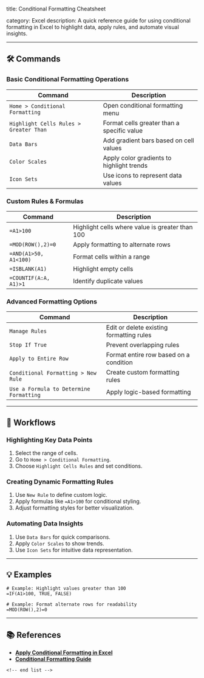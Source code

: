 title: Conditional Formatting Cheatsheet

category: Excel
description: A quick reference guide for using conditional formatting in Excel to highlight data, apply rules, and automate visual insights.

---

## 🛠️ Commands

### **Basic Conditional Formatting Operations**

| Command                                  | Description                                |
| ---------------------------------------- | ------------------------------------------ |
| `Home > Conditional Formatting`        | Open conditional formatting menu           |
| `Highlight Cells Rules > Greater Than` | Format cells greater than a specific value |
| `Data Bars`                            | Add gradient bars based on cell values     |
| `Color Scales`                         | Apply color gradients to highlight trends  |
| `Icon Sets`                            | Use icons to represent data values         |

### **Custom Rules & Formulas**

| Command                 | Description                                     |
| ----------------------- | ----------------------------------------------- |
| `=A1>100`             | Highlight cells where value is greater than 100 |
| `=MOD(ROW(),2)=0`     | Apply formatting to alternate rows              |
| `=AND(A1>50, A1<100)` | Format cells within a range                     |
| `=ISBLANK(A1)`        | Highlight empty cells                           |
| `=COUNTIF(A:A, A1)>1` | Identify duplicate values                       |

### **Advanced Formatting Options**

| Command                                   | Description                              |
| ----------------------------------------- | ---------------------------------------- |
| `Manage Rules`                          | Edit or delete existing formatting rules |
| `Stop If True`                          | Prevent overlapping rules                |
| `Apply to Entire Row`                   | Format entire row based on a condition   |
| `Conditional Formatting > New Rule`     | Create custom formatting rules           |
| `Use a Formula to Determine Formatting` | Apply logic-based formatting             |

---

## 🔄 Workflows

### **Highlighting Key Data Points**

1. Select the range of cells.
2. Go to `Home > Conditional Formatting`.
3. Choose `Highlight Cells Rules` and set conditions.

### **Creating Dynamic Formatting Rules**

1. Use `New Rule` to define custom logic.
2. Apply formulas like `=A1>100` for conditional styling.
3. Adjust formatting styles for better visualization.

### **Automating Data Insights**

1. Use `Data Bars` for quick comparisons.
2. Apply `Color Scales` to show trends.
3. Use `Icon Sets` for intuitive data representation.

---

## 💡 Examples

```excel
# Example: Highlight values greater than 100
=IF(A1>100, TRUE, FALSE)
```

```excel
# Example: Format alternate rows for readability
=MOD(ROW(),2)=0
```

---

## 📚 References

- **[Apply Conditional Formatting in Excel](https://support.microsoft.com/en-us/office/apply-conditional-formatting-to-a-form-template-5aaea14d-d35f-45ee-a691-64b1d0793ee5)**
- **[Conditional Formatting Guide](https://www.geeksforgeeks.org/excel-conditional-formatting/)**

```
<!-- end list -->
```

